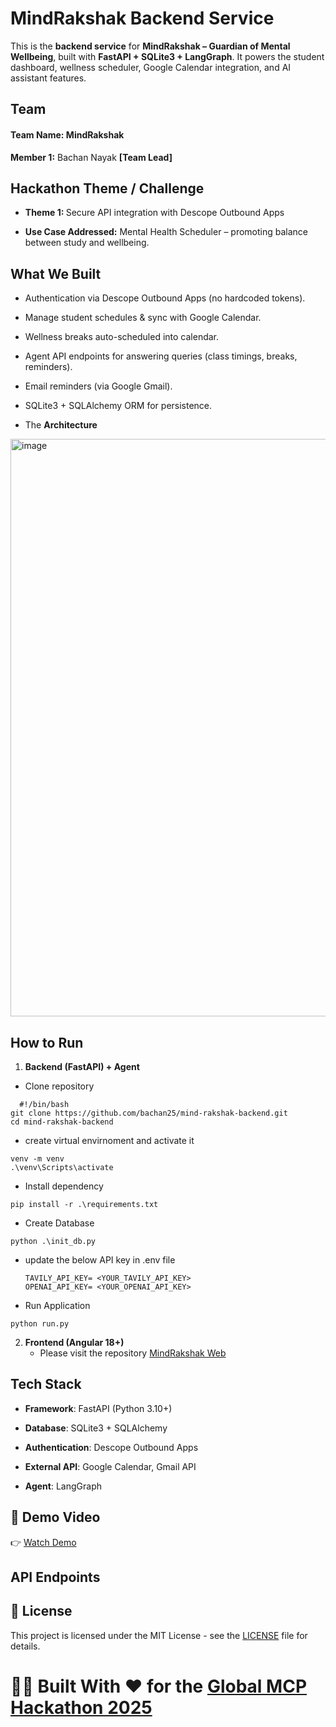 
# MindRakshak Backend Service

This is the **backend service** for **MindRakshak – Guardian of Mental Wellbeing**, built with **FastAPI + SQLite3 + LangGraph**.
It powers the student dashboard, wellness scheduler, Google Calendar integration, and AI assistant features.

## Team

#### Team Name: MindRakshak

<b>Member 1:</b> Bachan Nayak <b>[Team Lead]</b>

## Hackathon Theme / Challenge

- <b>Theme 1: </b> Secure API integration with Descope Outbound Apps

- <b>Use Case Addressed:</b> Mental Health Scheduler – promoting balance between study and wellbeing.

## What We Built

- Authentication via Descope Outbound Apps (no hardcoded tokens).

- Manage student schedules & sync with Google Calendar.

- Wellness breaks auto-scheduled into calendar.

- Agent API endpoints for answering queries (class timings, breaks, reminders).

- Email reminders (via Google Gmail).

- SQLite3 + SQLAlchemy ORM for persistence.

- The <b>Architecture </b>
<img width="1968" height="924" alt="image" src="https://github.com/user-attachments/assets/3daf5357-e7d3-427b-9d35-f319ea6a9b8f" />

## How to Run
1. **Backend (FastAPI) + Agent**
- Clone repository
```
  #!/bin/bash
git clone https://github.com/bachan25/mind-rakshak-backend.git
cd mind-rakshak-backend
```
- create virtual envirnoment and activate it
```
venv -m venv
.\venv\Scripts\activate
```
- Install dependency
```
pip install -r .\requirements.txt
```
- Create Database
```
python .\init_db.py
```
- update the below API key in .env file
  ```
  TAVILY_API_KEY= <YOUR_TAVILY_API_KEY>
  OPENAI_API_KEY= <YOUR_OPENAI_API_KEY>
  ```
- Run Application
```
python run.py
```

2. **Frontend (Angular 18+)**
   - Please visit the repository [MindRakshak Web](https://github.com/bachan25/mind-rakshak-web.git)

## Tech Stack
- **Framework**: FastAPI (Python 3.10+)

- **Database**: SQLite3 + SQLAlchemy

- **Authentication**: Descope Outbound Apps

- **External API**: Google Calendar, Gmail API

- **Agent**: LangGraph

## 🎥 Demo Video

👉 [Watch Demo](https://youtu.be/nput9WaXqI0)

## API Endpoints



## 📄 License
This project is licensed under the MIT License - see the [LICENSE](LICENSE) file for details.

# 🧑‍💻 Built With ❤️ for the [Global MCP Hackathon 2025](https://www.hackerearth.com/challenges/hackathon/mcp-hackathon/)

